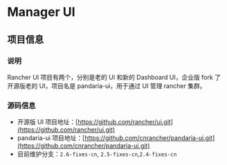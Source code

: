 # Manager UI

## 项目信息

###  说明

Rancher UI 项目有两个，分别是老的 UI 和新的 Dashboard UI，企业版 fork 了开源版老的 UI，项目名是 pandaria-ui，用于通过 UI 管理 rancher 集群。

### 源码信息

- 开源版 UI 项目地址：[https://github.com/rancher/ui.git](https://github.com/rancher/ui.git)
- pandaria-ui 项目地址：[https://github.com/cnrancher/pandaria-ui.git](https://github.com/cnrancher/pandaria-ui.git)
- 目前维护分支：`2.6-fixes-cn`, `2.5-fixes-cn`,`2.4-fixes-cn`

